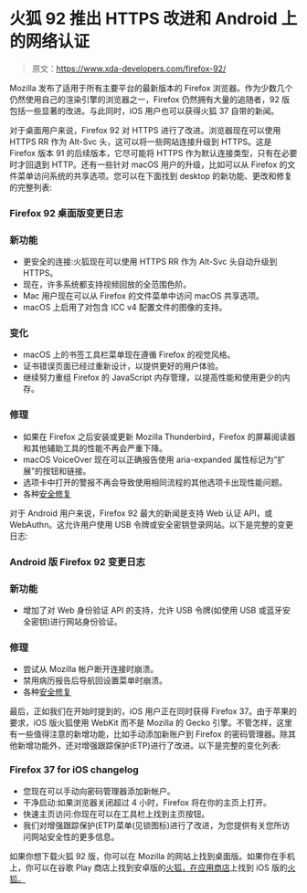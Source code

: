 # 火狐 92 推出 HTTPS 改进和 Android 上的网络认证

> 原文：<https://www.xda-developers.com/firefox-92/>

Mozilla 发布了适用于所有主要平台的最新版本的 Firefox 浏览器。作为少数几个仍然使用自己的渲染引擎的浏览器之一，Firefox 仍然拥有大量的追随者，92 版包括一些显著的改进。与此同时，iOS 用户也可以获得火狐 37 自带的新闻。

对于桌面用户来说，Firefox 92 对 HTTPS 进行了改进。浏览器现在可以使用 HTTPS RR 作为 Alt-Svc 头，这可以将一些网站连接升级到 HTTPS。这是 Firefox 版本 91 的后续版本，它尽可能将 HTTPS 作为默认连接类型，只有在必要时才回退到 HTTP。还有一些针对 macOS 用户的升级，比如可以从 Firefox 的文件菜单访问系统的共享选项。您可以在下面找到 desktop 的新功能、更改和修复的完整列表:

### Firefox 92 桌面版变更日志

### 新功能

*   更安全的连接:火狐现在可以使用 HTTPS RR 作为 Alt-Svc 头自动升级到 HTTPS。
*   现在，许多系统都支持视频回放的全范围色阶。
*   Mac 用户现在可以从 Firefox 的文件菜单中访问 macOS 共享选项。
*   macOS 上启用了对包含 ICC v4 配置文件的图像的支持。

### 变化

*   macOS 上的书签工具栏菜单现在遵循 Firefox 的视觉风格。
*   证书错误页面已经过重新设计，以提供更好的用户体验。
*   继续努力重组 Firefox 的 JavaScript 内存管理，以提高性能和使用更少的内存。

### 修理

*   如果在 Firefox 之后安装或更新 Mozilla Thunderbird，Firefox 的屏幕阅读器和其他辅助工具的性能不再会严重下降。
*   macOS VoiceOver 现在可以正确报告使用 aria-expanded 属性标记为“扩展”的按钮和链接。
*   选项卡中打开的警报不再会导致使用相同流程的其他选项卡出现性能问题。
*   各种[安全修复](https://www.mozilla.org/security/advisories/mfsa2021-38/)

对于 Android 用户来说，Firefox 92 最大的新闻是支持 Web 认证 API，或 WebAuthn。这允许用户使用 USB 令牌或安全密钥登录网站。以下是完整的变更日志:

### Android 版 Firefox 92 变更日志

### 新功能

*   增加了对 Web 身份验证 API 的支持，允许 USB 令牌(如使用 USB 或蓝牙安全密钥)进行网站身份验证。

### 修理

*   尝试从 Mozilla 帐户断开连接时崩溃。
*   禁用病历报告后导航回设置菜单时崩溃。
*   各种[安全修复](https://www.mozilla.org/security/advisories/mfsa2021-38/)

最后，正如我们在开始时提到的，iOS 用户正在同时获得 Firefox 37。由于苹果的要求，iOS 版火狐使用 WebKit 而不是 Mozilla 的 Gecko 引擎。不管怎样，这里有一些值得注意的新增功能，比如手动添加新账户到 Firefox 的密码管理器。除其他新增功能外，还对增强跟踪保护(ETP)进行了改进。以下是完整的变化列表:

### Firefox 37 for iOS changelog

*   您现在可以手动向密码管理器添加新帐户。
*   干净启动:如果浏览器关闭超过 4 小时，Firefox 将在你的主页上打开。
*   快速主页访问:你现在可以在工具栏上找到主页按钮。
*   我们对增强跟踪保护(ETP)菜单(见锁图标)进行了改进，为您提供有关您所访问网站安全性的更多信息。

如果你想下载火狐 92 版，你可以在 Mozilla 的网站上找到桌面版。如果你在手机上，你可以在谷歌 Play 商店上找到安卓版的[火狐，在应用商店](https://play.google.com/store/apps/details?id=org.mozilla.firefox)上找到 iOS 版的[火狐。](https://apps.apple.com/us/app/firefox-private-safe-browser/id989804926)